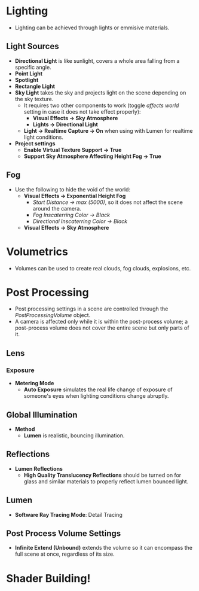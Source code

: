 # Lighting

- Lighting can be achieved through lights or emmisive materials.

## Light Sources
* **Directional Light** is like sunlight, covers a whole area falling from a specific angle.
* **Point Light**
* **Spotlight**
* **Rectangle Light**
* **Sky Light** takes the sky and projects light on the scene depending on the sky texture.
  * It requires two other components to work (toggle *affects world* setting in case it does not take effect properly):
    * **Visual Effects -> Sky Atmosphere**
    * **Lights -> Directional Light**
  * **Light -> Realtime Capture -> On** when using with Lumen for realtime light conditions.
* **Project settings**
  * **Enable Virtual Texture Support -> True**
  * **Support Sky Atmosphere Affecting Height Fog -> True**

## Fog

* Use the following to hide the void of the world:
  * **Visual Effects -> Exponential Height Fog**
    * *Start Distance -> max (5000)*, so it does not affect the scene around the camera.
    * *Fog Inscaterring Color -> Black*
    * *Directional Inscaterring Color -> Black*
  * **Visual Effects -> Sky Atmosphere**

# Volumetrics

- Volumes can be used to create real clouds, fog clouds, explosions, etc.

# Post Processing

* Post processing settings in a scene are controlled through the *PostProcessingVolume* object.
* A camera is affected only while it is within the post-process volume; a post-process volume does not cover the entire scene but only parts of it.

## Lens
### Exposure
* **Metering Mode**
  * **Auto Exposure** simulates the real life change of exposure of someone's eyes when lighting conditions change abruptly.

## Global Illumination
* **Method**
  * **Lumen** is realistic, bouncing illumination.

## Reflections
* **Lumen Reflections**
  * **High Quality Translucency Reflections** should be turned on for glass and similar materials to properly reflect lumen bounced light.

## Lumen
  * **Software Ray Tracing Mode**: Detail Tracing

## Post Process Volume Settings
* **Infinite Extend (Unbound)** extends the volume so it can encompass the full scene at once, regardless of its size.

# Shader Building!